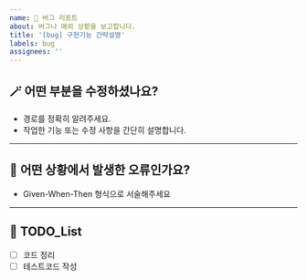 ```yaml
---
name: 🐞 버그 리포트
about: 버그나 예외 상황을 보고합니다.
title: '[bug] 구현기능 간략설명'
labels: bug
assignees: ''
---
```


## 🪄 어떤 부분을 수정하셨나요?
- 경로를 정확히 알려주세요.  
- 작업한 기능 또는 수정 사항을 간단히 설명합니다.

---

## 🔎 어떤 상황에서 발생한 오류인가요?
- Given-When-Then 형식으로 서술해주세요

---

## 📌 TODO_List
- [ ] 코드 정리
- [ ] 테스트코드 작성
